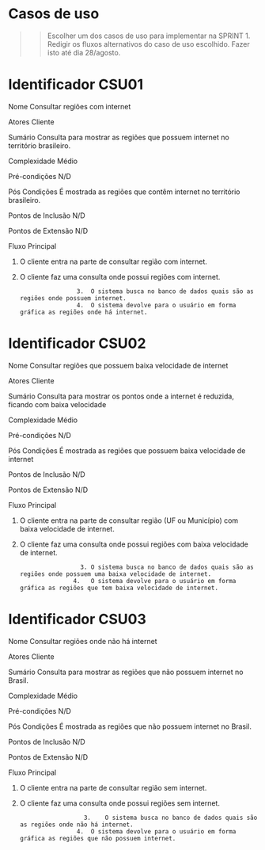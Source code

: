 # Casos de uso

>> Escolher um dos casos de uso para implementar na SPRINT 1. Redigir os fluxos alternativos do caso de uso escolhido. Fazer isto até dia 28/agosto. 

# Identificador	CSU01

Nome	Consultar regiões com internet

Atores	Cliente

Sumário	Consulta para mostrar as regiões que possuem internet no território brasileiro.

Complexidade	Médio

Pré-condições	N/D

Pós Condições	É mostrada as regiões que contêm internet no território brasileiro.

Pontos de Inclusão	N/D

Pontos de Extensão	N/D

Fluxo Principal
1.	O cliente entra na parte de consultar região com internet.	
2.	O cliente faz uma consulta onde possui regiões com internet.	

	                    3.	O sistema busca no banco de dados quais são as regiões onde possuem internet.
	                    4.	O sistema devolve para o usuário em forma gráfica as regiões onde há internet.

# Identificador	CSU02

Nome	Consultar regiões que possuem baixa velocidade de internet

Atores	Cliente

Sumário	Consulta para mostrar os pontos onde a internet é reduzida, ficando com baixa velocidade

Complexidade	Médio

Pré-condições	N/D

Pós Condições	É mostrada as regiões que possuem baixa velocidade de internet

Pontos de Inclusão	N/D

Pontos de Extensão	N/D

Fluxo Principal
1.	O cliente entra na parte de consultar região (UF ou Município) com baixa velocidade de internet.	
2.	O cliente faz uma consulta onde possui regiões com baixa velocidade de internet.	

	                     3.	O sistema busca no banco de dados quais são as regiões onde possuem uma baixa velocidade de internet.
                       4.	O sistema devolve para o usuário em forma gráfica as regiões que tem baixa velocidade de internet.

# Identificador	CSU03

Nome	Consultar regiões onde não há internet

Atores	Cliente

Sumário	Consulta para mostrar as regiões que não possuem internet no Brasil. 

Complexidade	Médio

Pré-condições	N/D

Pós Condições	É mostrada as regiões que não possuem internet no Brasil.

Pontos de Inclusão	N/D

Pontos de Extensão	N/D

Fluxo Principal
1.	O cliente entra na parte de consultar região sem internet.	
2.	O cliente faz uma consulta onde possui regiões sem internet.	

	                      3.	O sistema busca no banco de dados quais são as regiões onde não há internet.
                        4.	O sistema devolve para o usuário em forma gráfica as regiões que não possuem internet.

